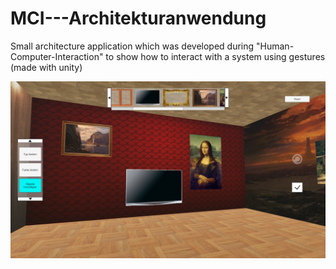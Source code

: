 # MCI---Architekturanwendung
Small architecture application which was developed during "Human-Computer-Interaction" to show how to interact with a system using gestures (made with unity)

![Alt text](/architecture.png?raw=true "")

